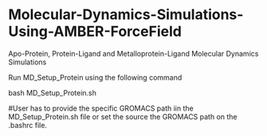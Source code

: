 # Molecular-Dynamics-Simulations-Using-AMBER-ForceField
Apo-Protein, Protein-Ligand and Metalloprotein-Ligand Molecular Dynamics Simulations

Run MD_Setup_Protein using the following command

bash MD_Setup_Protein.sh

#User has to provide the specific GROMACS path iin the MD_Setup_Protein.sh file or set the source the GROMACS path on the .bashrc file. 

